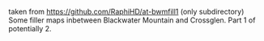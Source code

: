 taken from  https://github.com/RaphiHD/at-bwmfill1  (only subdirectory)
Some filler maps inbetween Blackwater Mountain and Crossglen. Part 1 of potentially 2.
